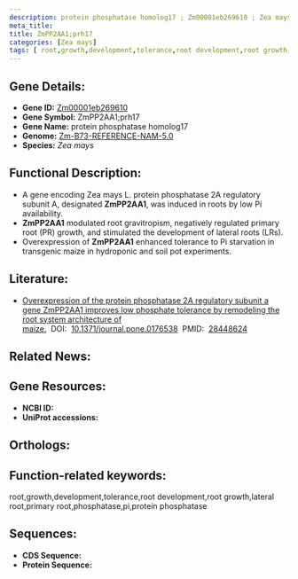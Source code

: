 ```yaml
---
description: protein phosphatase homolog17 ; Zm00001eb269610 ; Zea mays
meta_title:
title: ZmPP2AA1;prh17
categories: [Zea mays]
tags: [ root,growth,development,tolerance,root development,root growth,lateral root,primary root,phosphatase,pi,protein phosphatase ]
---
```


## Gene Details:
- **Gene ID:**	[Zm00001eb269610]()
- **Gene Symbol:** ZmPP2AA1;prh17
- **Gene Name:** protein phosphatase homolog17
- **Genome:** [Zm-B73-REFERENCE-NAM-5.0]()
- **Species:** *Zea mays*

## Functional Description:
   - A gene encoding Zea mays L. protein phosphatase 2A regulatory subunit A, designated **ZmPP2AA1**, was induced in roots by low Pi availability.
   - **ZmPP2AA1** modulated root gravitropism, negatively regulated primary root (PR) growth, and stimulated the development of lateral roots (LRs).
   - Overexpression of **ZmPP2AA1** enhanced tolerance to Pi starvation in transgenic maize in hydroponic and soil pot experiments.

## Literature:
   - [Overexpression of the protein phosphatase 2A regulatory subunit a gene ZmPP2AA1 improves low phosphate tolerance by remodeling the root system architecture of maize.]( https://www.ncbi.nlm.nih.gov/pmc/articles/PMC5407761/)&nbsp;&nbsp;DOI:&nbsp;&nbsp;[10.1371/journal.pone.0176538](https://www.ncbi.nlm.nih.gov/pmc/articles/PMC5407761/)&nbsp;&nbsp;PMID:&nbsp;&nbsp;[28448624](https://pubmed.ncbi.nlm.nih.gov/28448624/)

## Related News:

## Gene Resources:
- **NCBI ID:** [](https://www.ncbi.nlm.nih.gov/gene/?term=)
- **UniProt accessions:** [](https://www.uniprot.org/uniprotkb//entry)

## Orthologs:

## Function-related keywords:
root,growth,development,tolerance,root development,root growth,lateral root,primary root,phosphatase,pi,protein phosphatase

## Sequences:
- **CDS Sequence:**
- **Protein Sequence:**
